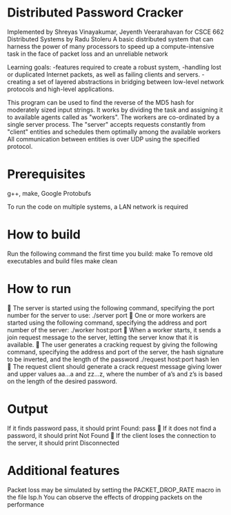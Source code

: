 Distributed Password Cracker
============================
Implemented by Shreyas Vinayakumar, Jeyenth Veerarahavan for CSCE 662 Distributed Systems by Radu Stoleru
A basic distributed system that can harness the power of many processors to speed up a compute-intensive task
in the face of packet loss and an unreliable network

Learning goals: 
-features required to create a robust system, 
-handling lost or duplicated Internet packets, as well as failing
clients and servers. 
-creating a set of layered
abstractions in bridging between low-level network protocols and high-level
applications.

This program can be used to find the reverse of the MD5 hash for moderately sized input strings.
It works by dividing the task and assigning it to available agents called as "workers". The workers are co-ordinated by a single server process.
The "server" accepts requests constantly from "client" entities and schedules them optimally among the available workers
All communication between entities is over UDP using the specified protocol.

Prerequisites
==========================
 g++, make, Google Protobufs
 
 To run the code on multiple systems, a LAN network is required

How to build
============================

Run the following command the first time you build:
     make
To remove old executables and build files
     make clean

How to run
============================
 The server is started using the following command, specifying the port
number for the server to use:
./server port
 One or more workers are started using the following command, specifying
the address and port number of the server:
./worker host:port
 When a worker starts, it sends a join request message to the server,
letting the server know that it is available.
 The user generates a cracking request by giving the following command,
specifying the address and port of the server, the hash signature
to be inverted, and the length of the password
./request host:port hash len
 The request client should generate a crack request message giving lower
and upper values aa...a and zz...z, where the number of a’s and z’s is
based on the length of the desired password.
 
 Output
 ============================
 If it finds password pass, it should print
Found: pass
 If it does not find a password, it should print
Not Found
 If the client loses the connection to the server, it should print
Disconnected

Additional features
=============================
Packet loss may be simulated by setting the PACKET_DROP_RATE macro in the file lsp.h
You can observe the effects of dropping packets on the performance